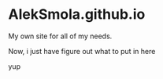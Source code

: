 # AlekSmola.github.io
My own site for all of my needs.

Now, i just have figure out what to put in here

yup